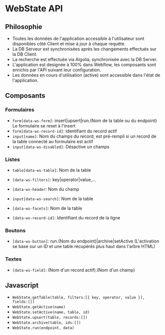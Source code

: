 # WebState API

## Philosophie

- Toutes les données de l'application accessible à l'utilisateur sont disponibles côté Client et mise à jour à chaque requête.
- La DB Serveur est synchronisées après les changements effectués sur la DB Client.
- La recherche est effectuée via Algolia, synchronisée avec la DB Server.
- L'application est designée à 100% dans Webflow, les composants sont enrichis par l'API suivant leur configuration.
- Les données en cours d'utilisation (active) sont accessible dans l'état de l'application.

## Composants

### Formulaires

- `form[data-ws-form]`: insert|upsert|run.(Nom de la table ou du endpoint) Le formulaire se reset à l'insert
- `form[data-ws-record-id]`: identifiant du record actif
- `input[name]`: Nom du champs du record, est pré-rempli si un record de la table connecté au formulaire est actif
- `input[data-ws-disabled]`: Désactive un champs

### Listes

- `table[data-ws-table]`: Nom de la table
- `[data-ws-filters]`: key|operator|value,...
- `[data-ws-header`: Nom du champ
  
- `input[data-ws-search]`: Nom de la table
- `[data-ws-facets]`: Nom de la table

- `[data-ws-record-id]`: Identifiant du record de la ligne

### Boutons

- `[data-ws-button]`: run.(Nom du endpoint)|archive|setActive (L'activation se base sur un ID et une table récupérés plus haut dans l'arbre HTML)

### Textes

- `[data-ws-field]`: (Nom d'un record actif).(Nom d'un champ)

## Javascript

- `WebState.getTable(table, filters:[{ key, operator, value }], fields:[])`
- `WebState.getActive(name)`
- `WebState.setActive(name, table, id)`
- `WebState.upsert(table, records:[])`
- `WebState.archive(table, ids:[])`
- `WebState.run(endpoint, data)`

